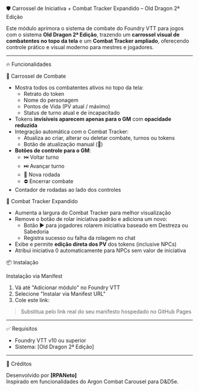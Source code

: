 🛡️ Carrossel de Iniciativa + Combat Tracker Expandido – Old Dragon 2ª Edição

Este módulo aprimora o sistema de combate do Foundry VTT para jogos com o sistema **Old Dragon 2ª Edição**, trazendo um **carrossel visual de combatentes no topo da tela** e um **Combat Tracker ampliado**, oferecendo controle prático e visual moderno para mestres e jogadores.

---

🔥 Funcionalidades

🧭 Carrossel de Combate

- Mostra todos os combatentes ativos no topo da tela:
  - Retrato do token
  - Nome do personagem
  - Pontos de Vida (PV atual / máximo)
  - Status de turno atual e de incapacitado
- Tokens **invisíveis aparecem apenas para o GM** com **opacidade reduzida**
- Integração automática com o Combat Tracker:
  - Atualiza ao criar, alterar ou deletar combate, turnos ou tokens
  - Botão de atualização manual (🔄)
- **Botões de controle para o GM**:
  - ⏮️ Voltar turno
  - ⏭️ Avançar turno
  - 🔁 Nova rodada
  - ⛔ Encerrar combate
- Contador de rodadas ao lado dos controles



🧾 Combat Tracker Expandido

- Aumenta a largura do Combat Tracker para melhor visualização
- Remove o botão de rolar iniciativa padrão e adiciona um novo:
  - Botão ► para jogadores rolarem iniciativa baseado em Destreza ou Sabedoria
  - Registra sucesso ou falha da rolagem no chat
- Exibe e permite **edição direta dos PV** dos tokens (inclusive NPCs)
- Atribui iniciativa 0 automaticamente para NPCs sem valor de iniciativa



📦 Instalação

Instalação via Manifest

1. Vá até "Adicionar módulo" no Foundry VTT
2. Selecione "Instalar via Manifest URL"
3. Cole este link:


> Substitua pelo link real do seu manifesto hospedado no GitHub Pages

---

✅ Requisitos

- Foundry VTT v10 ou superior
- Sistema: [Old Dragon 2ª Edição]
---

🧙 Créditos

Desenvolvido por **[RPANeto]**  
Inspirado em funcionalidades do Argon Combat Carousel para D&D5e.
